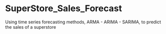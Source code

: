 # SuperStore_Sales_Forecast

Using time series forecasting methods, ARMA - ARIMA - SARIMA, to predict the sales of a superstore
